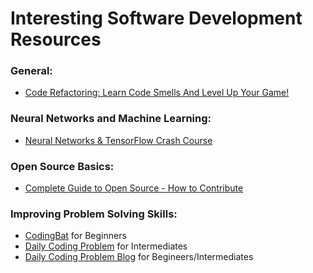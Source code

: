 # Interesting Software Development Resources

### General:
- [Code Refactoring: Learn Code Smells And Level Up Your Game!](https://youtu.be/D4auWwMsEnY)

### Neural Networks and Machine Learning:
- [Neural Networks & TensorFlow Crash Course](https://youtu.be/tZt6gRlRcgk)

### Open Source Basics:
- [Complete Guide to Open Source - How to Contribute](https://youtu.be/yzeVMecydCE)

### Improving Problem Solving Skills:
- [CodingBat](https://codingbat.com/java) for Beginners
- [Daily Coding Problem](https://www.dailycodingproblem.com/) for Intermediates
- [Daily Coding Problem Blog](https://www.dailycodingproblem.com/blog) for Begineers/Intermediates
